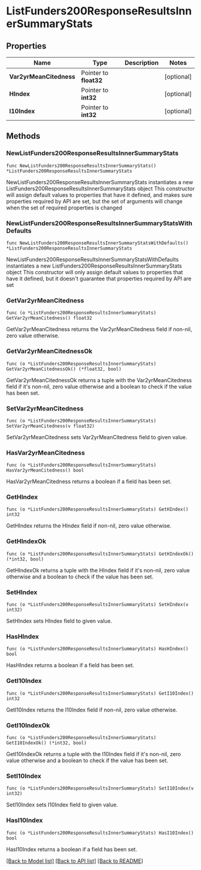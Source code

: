 # ListFunders200ResponseResultsInnerSummaryStats

## Properties

Name | Type | Description | Notes
------------ | ------------- | ------------- | -------------
**Var2yrMeanCitedness** | Pointer to **float32** |  | [optional] 
**HIndex** | Pointer to **int32** |  | [optional] 
**I10Index** | Pointer to **int32** |  | [optional] 

## Methods

### NewListFunders200ResponseResultsInnerSummaryStats

`func NewListFunders200ResponseResultsInnerSummaryStats() *ListFunders200ResponseResultsInnerSummaryStats`

NewListFunders200ResponseResultsInnerSummaryStats instantiates a new ListFunders200ResponseResultsInnerSummaryStats object
This constructor will assign default values to properties that have it defined,
and makes sure properties required by API are set, but the set of arguments
will change when the set of required properties is changed

### NewListFunders200ResponseResultsInnerSummaryStatsWithDefaults

`func NewListFunders200ResponseResultsInnerSummaryStatsWithDefaults() *ListFunders200ResponseResultsInnerSummaryStats`

NewListFunders200ResponseResultsInnerSummaryStatsWithDefaults instantiates a new ListFunders200ResponseResultsInnerSummaryStats object
This constructor will only assign default values to properties that have it defined,
but it doesn't guarantee that properties required by API are set

### GetVar2yrMeanCitedness

`func (o *ListFunders200ResponseResultsInnerSummaryStats) GetVar2yrMeanCitedness() float32`

GetVar2yrMeanCitedness returns the Var2yrMeanCitedness field if non-nil, zero value otherwise.

### GetVar2yrMeanCitednessOk

`func (o *ListFunders200ResponseResultsInnerSummaryStats) GetVar2yrMeanCitednessOk() (*float32, bool)`

GetVar2yrMeanCitednessOk returns a tuple with the Var2yrMeanCitedness field if it's non-nil, zero value otherwise
and a boolean to check if the value has been set.

### SetVar2yrMeanCitedness

`func (o *ListFunders200ResponseResultsInnerSummaryStats) SetVar2yrMeanCitedness(v float32)`

SetVar2yrMeanCitedness sets Var2yrMeanCitedness field to given value.

### HasVar2yrMeanCitedness

`func (o *ListFunders200ResponseResultsInnerSummaryStats) HasVar2yrMeanCitedness() bool`

HasVar2yrMeanCitedness returns a boolean if a field has been set.

### GetHIndex

`func (o *ListFunders200ResponseResultsInnerSummaryStats) GetHIndex() int32`

GetHIndex returns the HIndex field if non-nil, zero value otherwise.

### GetHIndexOk

`func (o *ListFunders200ResponseResultsInnerSummaryStats) GetHIndexOk() (*int32, bool)`

GetHIndexOk returns a tuple with the HIndex field if it's non-nil, zero value otherwise
and a boolean to check if the value has been set.

### SetHIndex

`func (o *ListFunders200ResponseResultsInnerSummaryStats) SetHIndex(v int32)`

SetHIndex sets HIndex field to given value.

### HasHIndex

`func (o *ListFunders200ResponseResultsInnerSummaryStats) HasHIndex() bool`

HasHIndex returns a boolean if a field has been set.

### GetI10Index

`func (o *ListFunders200ResponseResultsInnerSummaryStats) GetI10Index() int32`

GetI10Index returns the I10Index field if non-nil, zero value otherwise.

### GetI10IndexOk

`func (o *ListFunders200ResponseResultsInnerSummaryStats) GetI10IndexOk() (*int32, bool)`

GetI10IndexOk returns a tuple with the I10Index field if it's non-nil, zero value otherwise
and a boolean to check if the value has been set.

### SetI10Index

`func (o *ListFunders200ResponseResultsInnerSummaryStats) SetI10Index(v int32)`

SetI10Index sets I10Index field to given value.

### HasI10Index

`func (o *ListFunders200ResponseResultsInnerSummaryStats) HasI10Index() bool`

HasI10Index returns a boolean if a field has been set.


[[Back to Model list]](../README.md#documentation-for-models) [[Back to API list]](../README.md#documentation-for-api-endpoints) [[Back to README]](../README.md)


